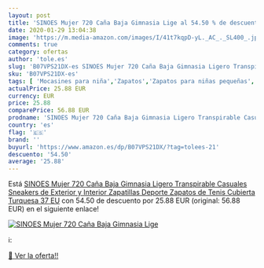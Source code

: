 ```yaml
---
layout: post
title: 'SINOES Mujer 720 Caña Baja Gimnasia Lige al 54.50 % de descuento'
date: 2020-01-29 13:04:38
image: 'https://m.media-amazon.com/images/I/41t7kqpD-yL._AC_._SL400_.jpg'
comments: true
category: ofertas
author: 'tole.es'
slug: 'B07VPS21DX-es SINOES Mujer 720 Caña Baja Gimnasia Ligero Transpirable...'
sku: 'B07VPS21DX-es'
tags: [ 'Mocasines para niña','Zapatos','Zapatos para niñas pequeñas','Zapatos y complementos','zapatos', ]
actualPrice: 25.88 EUR
currency: EUR
price: 25.88
comparePrice: 56.88 EUR
prodname: 'SINOES Mujer 720 Caña Baja Gimnasia Ligero Transpirable Casuales Sneakers de Exterior y Interior Zapatillas Deporte Zapatos de Tenis Cubierta Turquesa 37 EU'
country: 'es'
flag: '🇪🇸'
brand: ''
buyurl: 'https://www.amazon.es/dp/B07VPS21DX/?tag=tolees-21'
descuento: '54.50'
average: '25.88'
---
```


Está [SINOES Mujer 720 Caña Baja Gimnasia Ligero Transpirable Casuales Sneakers de Exterior y Interior Zapatillas Deporte Zapatos de Tenis Cubierta Turquesa 37 EU](https://www.amazon.es/dp/B07VPS21DX/?tag=tolees-21) con 54.50 de descuento por 25.88 EUR (original: 56.88 EUR) en el siguiente enlace!

[![SINOES Mujer 720 Caña Baja Gimnasia Lige](https://m.media-amazon.com/images/I/41t7kqpD-yL._AC_._SL400_.jpg)](https://www.amazon.es/dp/B07VPS21DX/?tag=tolees-21)

ℹ️:


[🛒 Ver la oferta!!](https://www.amazon.es/dp/B07VPS21DX/?tag=tolees-21)
